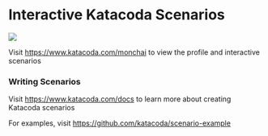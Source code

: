 # Interactive Katacoda Scenarios

[![](http://shields.katacoda.com/katacoda/monchai/count.svg)](https://www.katacoda.com/monchai "Get your profile on Katacoda.com")

Visit https://www.katacoda.com/monchai to view the profile and interactive scenarios

### Writing Scenarios
Visit https://www.katacoda.com/docs to learn more about creating Katacoda scenarios

For examples, visit https://github.com/katacoda/scenario-example

